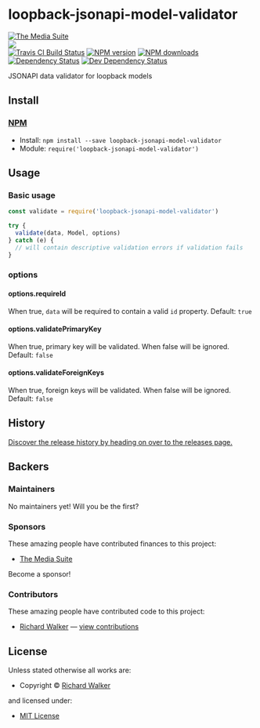 <!-- TITLE/ -->

<h1>loopback-jsonapi-model-validator</h1>

<!-- /TITLE -->


<!-- BADGES/ -->

<span class="badge-badge"><a href="https://mediasuite.co.nz" title="The Media Suite"><img src="https://mediasuite.co.nz/ms-badge.png" alt="The Media Suite" /></a></span>
<br class="badge-separator" />
<span class="badge-badge"><a href="https://nodei.co/npm/loopback-jsonapi-model-validator"><img src="https://nodei.co/npm/loopback-jsonapi-model-validator.png?downloads=true&stars=true" /></a></span>
<br class="badge-separator" />
<span class="badge-travisci"><a href="http://travis-ci.org/digitalsadhu/loopback-jsonapi-model-validator" title="Check this project's build status on TravisCI"><img src="https://img.shields.io/travis/digitalsadhu/loopback-jsonapi-model-validator/master.svg" alt="Travis CI Build Status" /></a></span>
<span class="badge-npmversion"><a href="https://npmjs.org/package/loopback-jsonapi-model-validator" title="View this project on NPM"><img src="https://img.shields.io/npm/v/loopback-jsonapi-model-validator.svg" alt="NPM version" /></a></span>
<span class="badge-npmdownloads"><a href="https://npmjs.org/package/loopback-jsonapi-model-validator" title="View this project on NPM"><img src="https://img.shields.io/npm/dm/loopback-jsonapi-model-validator.svg" alt="NPM downloads" /></a></span>
<span class="badge-daviddm"><a href="https://david-dm.org/digitalsadhu/loopback-jsonapi-model-validator" title="View the status of this project's dependencies on DavidDM"><img src="https://img.shields.io/david/digitalsadhu/loopback-jsonapi-model-validator.svg" alt="Dependency Status" /></a></span>
<span class="badge-daviddmdev"><a href="https://david-dm.org/digitalsadhu/loopback-jsonapi-model-validator#info=devDependencies" title="View the status of this project's development dependencies on DavidDM"><img src="https://img.shields.io/david/dev/digitalsadhu/loopback-jsonapi-model-validator.svg" alt="Dev Dependency Status" /></a></span>

<!-- /BADGES -->


<!-- DESCRIPTION/ -->

JSONAPI data validator for loopback models

<!-- /DESCRIPTION -->


<!-- INSTALL/ -->

<h2>Install</h2>

<a href="https://npmjs.com" title="npm is a package manager for javascript"><h3>NPM</h3></a><ul>
<li>Install: <code>npm install --save loopback-jsonapi-model-validator</code></li>
<li>Module: <code>require('loopback-jsonapi-model-validator')</code></li></ul>

<!-- /INSTALL -->


## Usage

### Basic usage
```js
const validate = require('loopback-jsonapi-model-validator')

try {
  validate(data, Model, options)
} catch (e) {
  // will contain descriptive validation errors if validation fails
}
```

### options

#### options.requireId
When true, `data` will be required to contain a valid `id` property. Default: `true`

#### options.validatePrimaryKey
When true, primary key will be validated. When false will be ignored. Default: `false`

#### options.validateForeignKeys
When true, foreign keys will be validated. When false will be ignored. Default: `false`

<!-- HISTORY/ -->

<h2>History</h2>

<a href="https://github.com/digitalsadhu/loopback-jsonapi-model-validator/releases">Discover the release history by heading on over to the releases page.</a>

<!-- /HISTORY -->


<!-- BACKERS/ -->

<h2>Backers</h2>

<h3>Maintainers</h3>

No maintainers yet! Will you be the first?

<h3>Sponsors</h3>

These amazing people have contributed finances to this project:

<ul><li><a href="http://mediasuite.co.nz">The Media Suite</a></li></ul>

Become a sponsor!



<h3>Contributors</h3>

These amazing people have contributed code to this project:

<ul><li><a href="http://lovebeer.nz/">Richard Walker</a> — <a href="https://github.com/digitalsadhu/loopback-jsonapi-model-validator/commits?author=digitalsadhu" title="View the GitHub contributions of Richard Walker on repository digitalsadhu/loopback-jsonapi-model-validator">view contributions</a></li></ul>



<!-- /BACKERS -->


<!-- LICENSE/ -->

<h2>License</h2>

Unless stated otherwise all works are:

<ul><li>Copyright &copy; <a href="http://lovebeer.nz/">Richard Walker</a></li></ul>

and licensed under:

<ul><li><a href="http://spdx.org/licenses/MIT.html">MIT License</a></li></ul>

<!-- /LICENSE -->
